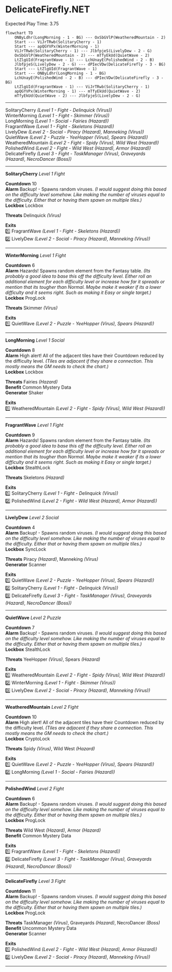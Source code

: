 # DelicateFirefly.NET  
Expected Play Time: 3.75  
  
```mermaid  
flowchart TD  
	ONByLdhr(LongMorning - 1 - BG) --- OxSbGVlP(WeatheredMountain - 2)  
	Start --- ViJrTRwb(SolitaryCherry - 1)  
	Start --- apQGYVPx(WinterMorning - 1)  
	ViJrTRwb(SolitaryCherry - 1) --- JlbfpjeS(LivelyDew - 2 - G)  
	OxSbGVlP(WeatheredMountain - 2) --- mTfyEkUd(QuietWave - 2)  
	LtZlgUId(FragrantWave - 1) --- LchUnayE(PolishedWind - 2 - B)  
	JlbfpjeS(LivelyDew - 2 - G) --- dPIecVDw(DelicateFirefly - 3 - BG)  
	Start --- LtZlgUId(FragrantWave - 1)  
	Start --- ONByLdhr(LongMorning - 1 - BG)  
	LchUnayE(PolishedWind - 2 - B) --- dPIecVDw(DelicateFirefly - 3 - BG)  
	LtZlgUId(FragrantWave - 1) --- ViJrTRwb(SolitaryCherry - 1)  
	apQGYVPx(WinterMorning - 1) --- mTfyEkUd(QuietWave - 2)  
	mTfyEkUd(QuietWave - 2) --- JlbfpjeS(LivelyDew - 2 - G)  
```  
  
---  
  
SolitaryCherry *(Level 1 - Fight - Delinquick *(Virus)*)*  
WinterMorning *(Level 1 - Fight - Skimmer *(Virus)*)*  
LongMorning *(Level 1 - Social - Fairies *(Hazard)*)*  
FragrantWave *(Level 1 - Fight - Skeletons *(Hazard)*)*  
LivelyDew *(Level 2 - Social - Piracy *(Hazard)*, Manneking *(Virus)*)*  
QuietWave *(Level 2 - Puzzle - YeeHopper *(Virus)*, Spears *(Hazard)*)*  
WeatheredMountain *(Level 2 - Fight - Spidy *(Virus)*, Wild West *(Hazard)*)*  
PolishedWind *(Level 2 - Fight - Wild West *(Hazard)*, Armor *(Hazard)*)*  
DelicateFirefly *(Level 3 - Fight - TaskManager *(Virus)*, Graveyards *(Hazard)*, NecroDancer *(Boss)*)*  
  
---  
  
**SolitaryCherry** *Level 1 Fight*  
  
**Countdown** 10  
**Alarm** Backup! - Spawns random viruses. *(I would suggest doing this based on the difficulty level somehow. Like making the number of viruses equal to the difficulty. Either that or having them spawn on multiple tiles.)*  
**Lockbox** Lockbox  
  
**Threats** Delinquick *(Virus)*  
  
**Exits**  
:one: FragrantWave *(Level 1 - Fight - Skeletons *(Hazard)*)*  
:two: LivelyDew *(Level 2 - Social - Piracy *(Hazard)*, Manneking *(Virus)*)*  
  
---  
  
**WinterMorning** *Level 1 Fight*  
  
**Countdown** 6  
**Alarm** Hazards! Spawns random element from the Fantasy table. *(Its probably a good idea to base this off the difficulty level. Either roll an additional element for each difficulty level or increase how far it spreads or mention that its tougher than Normal. Maybe make it weaker if its a lower difficulty and it seems right. Such as making it Easy or single target.)*  
**Lockbox** ProgLock  
  
**Threats** Skimmer *(Virus)*  
  
**Exits**  
:one: QuietWave *(Level 2 - Puzzle - YeeHopper *(Virus)*, Spears *(Hazard)*)*  
  
---  
  
**LongMorning** *Level 1 Social*  
  
**Countdown** 8  
**Alarm** High alert! All of the adjacent tiles have their Countdown reduced by the difficulty level. *(Tiles are adjacent if they share a connection. This mostly means the GM needs to check the chart.)*  
**Lockbox** Lockbox  
  
**Threats** Fairies *(Hazard)*  
**Benefit** Common Mystery Data  
**Generator** Shaker  
  
**Exits**  
:one: WeatheredMountain *(Level 2 - Fight - Spidy *(Virus)*, Wild West *(Hazard)*)*  
  
---  
  
**FragrantWave** *Level 1 Fight*  
  
**Countdown** 9  
**Alarm** Hazards! Spawns random element from the Fantasy table. *(Its probably a good idea to base this off the difficulty level. Either roll an additional element for each difficulty level or increase how far it spreads or mention that its tougher than Normal. Maybe make it weaker if its a lower difficulty and it seems right. Such as making it Easy or single target.)*  
**Lockbox** StealthLock  
  
**Threats** Skeletons *(Hazard)*  
  
**Exits**  
:one: SolitaryCherry *(Level 1 - Fight - Delinquick *(Virus)*)*  
:two: PolishedWind *(Level 2 - Fight - Wild West *(Hazard)*, Armor *(Hazard)*)*  
  
---  
  
**LivelyDew** *Level 2 Social*  
  
**Countdown** 4  
**Alarm** Backup! - Spawns random viruses. *(I would suggest doing this based on the difficulty level somehow. Like making the number of viruses equal to the difficulty. Either that or having them spawn on multiple tiles.)*  
**Lockbox** SyncLock  
  
**Threats** Piracy *(Hazard)*, Manneking *(Virus)*  
**Generator** Scanner  
  
**Exits**  
:one: QuietWave *(Level 2 - Puzzle - YeeHopper *(Virus)*, Spears *(Hazard)*)*  
:two: SolitaryCherry *(Level 1 - Fight - Delinquick *(Virus)*)*  
:three: DelicateFirefly *(Level 3 - Fight - TaskManager *(Virus)*, Graveyards *(Hazard)*, NecroDancer *(Boss)*)*  
  
---  
  
**QuietWave** *Level 2 Puzzle*  
  
**Countdown** 7  
**Alarm** Backup! - Spawns random viruses. *(I would suggest doing this based on the difficulty level somehow. Like making the number of viruses equal to the difficulty. Either that or having them spawn on multiple tiles.)*  
**Lockbox** StealthLock  
  
**Threats** YeeHopper *(Virus)*, Spears *(Hazard)*  
  
**Exits**  
:one: WeatheredMountain *(Level 2 - Fight - Spidy *(Virus)*, Wild West *(Hazard)*)*  
:two: WinterMorning *(Level 1 - Fight - Skimmer *(Virus)*)*  
:three: LivelyDew *(Level 2 - Social - Piracy *(Hazard)*, Manneking *(Virus)*)*  
  
---  
  
**WeatheredMountain** *Level 2 Fight*  
  
**Countdown** 10  
**Alarm** High alert! All of the adjacent tiles have their Countdown reduced by the difficulty level. *(Tiles are adjacent if they share a connection. This mostly means the GM needs to check the chart.)*  
**Lockbox** CryptoLock  
  
**Threats** Spidy *(Virus)*, Wild West *(Hazard)*  
  
**Exits**  
:one: QuietWave *(Level 2 - Puzzle - YeeHopper *(Virus)*, Spears *(Hazard)*)*  
:two: LongMorning *(Level 1 - Social - Fairies *(Hazard)*)*  
  
---  
  
**PolishedWind** *Level 2 Fight*  
  
**Countdown** 6  
**Alarm** Backup! - Spawns random viruses. *(I would suggest doing this based on the difficulty level somehow. Like making the number of viruses equal to the difficulty. Either that or having them spawn on multiple tiles.)*  
**Lockbox** ProgLock  
  
**Threats** Wild West *(Hazard)*, Armor *(Hazard)*  
**Benefit** Common Mystery Data  
  
**Exits**  
:one: FragrantWave *(Level 1 - Fight - Skeletons *(Hazard)*)*  
:two: DelicateFirefly *(Level 3 - Fight - TaskManager *(Virus)*, Graveyards *(Hazard)*, NecroDancer *(Boss)*)*  
  
---  
  
**DelicateFirefly** *Level 3 Fight*  
  
**Countdown** 11  
**Alarm** Backup! - Spawns random viruses. *(I would suggest doing this based on the difficulty level somehow. Like making the number of viruses equal to the difficulty. Either that or having them spawn on multiple tiles.)*  
**Lockbox** ProgLock  
  
**Threats** TaskManager *(Virus)*, Graveyards *(Hazard)*, NecroDancer *(Boss)*  
**Benefit** Uncommon Mystery Data  
**Generator** Scanner  
  
**Exits**  
:one: PolishedWind *(Level 2 - Fight - Wild West *(Hazard)*, Armor *(Hazard)*)*  
:two: LivelyDew *(Level 2 - Social - Piracy *(Hazard)*, Manneking *(Virus)*)*  
  
---  


